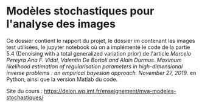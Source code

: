 # Modèles stochastiques pour l'analyse des images


Ce dossier contient le rapport du projet, le dossier im contenant les images test utilisées, le jupyter notebook où on a implémenté le code de la partie 5.4 (Denoising with a total generalized variation prior) de l'article *Marcelo Pereyra Ana F. Vidal, Valentin De Bortoli and Alain Durmus. Maximum likelihood estimation of
regularisation parameters in high-dimensional inverse problems : an empirical bayesian approach. November 27,
2019*. en Python, ainsi que la version Matlab du code. 

Site du cours : https://delon.wp.imt.fr/enseignement/mva-modeles-stochastiques/

